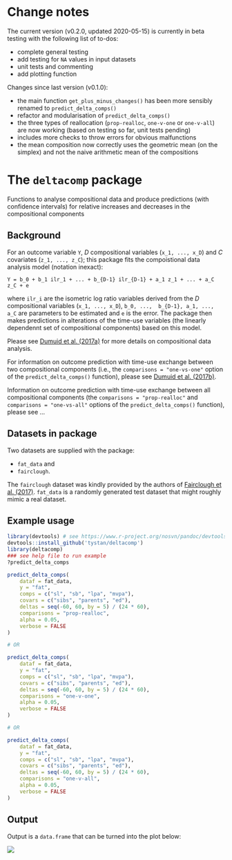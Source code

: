 
# Change notes

The current version (v0.2.0, updated 2020-05-15) is currently in beta testing with the following list of to-dos:

* complete general testing
* add testing for `NA` values in input datasets
* unit tests and commenting
* add plotting function
    
Changes since last version (v0.1.0):

* the main function `get_plus_minus_changes()` has been more sensibly renamed to `predict_delta_comps()`
* refactor and modularisation of `predict_delta_comps()`
* the three types of reallocation (`prop-realloc`, `one-v-one` or `one-v-all`) are now working (based on testing so far, unit tests pending)
* includes more checks to throw errors for obvious malfunctions
* the mean composition now correctly uses the geometric mean (on the simplex) and not the naive arithmetic mean of the compositions



# The `deltacomp` package

Functions to analyse compositional data and produce predictions (with confidence intervals) for relative increases and decreases in the compositional components

## Background

For an outcome variable `Y`, *D* compositional variables (`x_1, ..., x_D`) and *C* covariates (`z_1, ..., z_C`); this package fits the compoistional data analysis model (notation inexact):


`Y = b_0 + b_1 ilr_1 + ... + b_{D-1} ilr_{D-1} + a_1 z_1 + ... + a_C z_C + e`

where `ilr_i` are the isometric log ratio variables derived from the *D* compositional variables (`x_1, ..., x_D`), `b_0, ...,  b_{D-1}, a_1, ..., a_C` are parameters to be estimated and `e` is the error. The package then makes predictions in alterations of the time-use variables (the linearly dependennt set of compositional components) based on this model. 

Please see [Dumuid et al. (2017a)](https://doi.org/10.1177/0962280217710835) for more details on compositional data analysis.

For information on outcome prediction with time-use exchange between two compositional components (i.e., the `comparisons = "one-vs-one"` option of the `predict_delta_comps()` function), please see
[Dumuid et al. (2017b)](https://doi.org/10.1177%2F0962280217737805).


Information on outcome prediction with time-use exchange between all compositional components (the `comparisons = "prop-realloc"` and `comparisons = "one-vs-all"` options of the `predict_delta_comps()` function), please see ...

## Datasets in package

Two datasets are supplied with the package:

* `fat_data` and 
* `fairclough`. 

The `fairclough` dataset was kindly provided by the authors of [Fairclough et al. (2017)](https://doi.org/10.1186/s12966-017-0521-z). `fat_data` is a randomly generated test dataset that might roughly mimic a real dataset.

## Example usage

```R
library(devtools) # see https://www.r-project.org/nosvn/pandoc/devtools.html
devtools::install_github('tystan/deltacomp')
library(deltacomp)
### see help file to run example
?predict_delta_comps

predict_delta_comps(
    dataf = fat_data,
    y = "fat",
    comps = c("sl", "sb", "lpa", "mvpa"),
    covars = c("sibs", "parents", "ed"),
    deltas = seq(-60, 60, by = 5) / (24 * 60),
    comparisons = "prop-realloc",
    alpha = 0.05,
    verbose = FALSE
)

# OR

predict_delta_comps(
    dataf = fat_data,
    y = "fat",
    comps = c("sl", "sb", "lpa", "mvpa"),
    covars = c("sibs", "parents", "ed"),
    deltas = seq(-60, 60, by = 5) / (24 * 60),
    comparisons = "one-v-one",
    alpha = 0.05,
    verbose = FALSE
)

# OR

predict_delta_comps(
    dataf = fat_data,
    y = "fat",
    comps = c("sl", "sb", "lpa", "mvpa"),
    covars = c("sibs", "parents", "ed"),
    deltas = seq(-60, 60, by = 5) / (24 * 60),
    comparisons = "one-v-all",
    alpha = 0.05,
    verbose = FALSE
)

```


## Output

Output is a `data.frame` that can be turned into the plot below:

![](https://github.com/tystan/deltacomp/blob/master/delta_comps.png)
